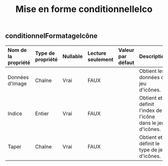 ﻿---
title: Mise en forme conditionnelleIco
second_title: Aspose.Cells Cloud Documen
type: docs
url: /fr/specification/model/conditionalformattingicon/
description: "Aspose.Cells Spécification du modèle cloud : ConditionalFormattingIcon. Gérez sans effort Excel et d'autres feuilles de calcul avec des fonctionnalités telles que l'ouverture, la génération, l'édition, le fractionnement, la fusion, la comparaison et la conversion."
weight: 50
---
## **conditionnelFormatageIcône**

 

| Nom de la propriété| Type de propriété| Nullable| Lecture seulement| Valeur par défaut| Description|
|:- |:- |:- |:- |:- |:- |
| Données d'image| Chaîne| Vrai| FAUX|| Obtient les données du jeu d'icônes.|
| Indice| Entier| Vrai| FAUX|| Obtient et définit l'index de l'icône dans le jeu d'icônes.|
| Taper| Chaîne| Vrai| FAUX|| Obtient et définit le type de jeu d'icônes.|

